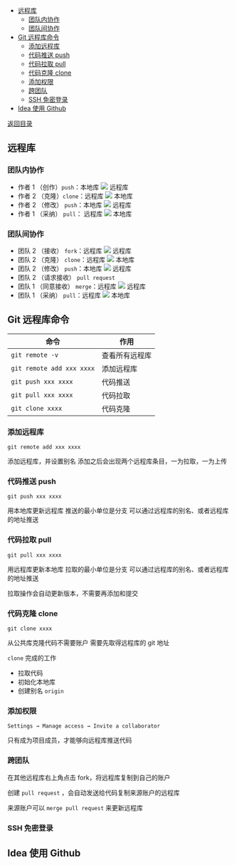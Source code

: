   
  
- [远程库](#远程库)
  - [团队内协作](#团队内协作)
  - [团队间协作](#团队间协作)
- [Git 远程库命令](#git-远程库命令)
  - [添加远程库](#添加远程库)
  - [代码推送 push](#代码推送-push)
  - [代码拉取 pull](#代码拉取-pull)
  - [代码克隆 clone](#代码克隆-clone)
  - [添加权限](#添加权限)
  - [跨团队](#跨团队)
  - [SSH 免密登录](#ssh-免密登录)
- [Idea 使用 Github](#idea-使用-github)
  
[返回目录](Readme.md)

##  远程库
  
###  团队内协作
  
  
- 作者 1 （创作）`push`：本地库 <img src="https://latex.codecogs.com/gif.latex?&#x5C;to"/> 远程库
- 作者 2 （克隆）`clone`：远程库 <img src="https://latex.codecogs.com/gif.latex?&#x5C;to"/> 本地库
- 作者 2 （修改） `push`：本地库 <img src="https://latex.codecogs.com/gif.latex?&#x5C;to"/> 远程库
- 作者 1 （采纳） `pull`： 远程库 <img src="https://latex.codecogs.com/gif.latex?&#x5C;to"/> 本地库
  
###  团队间协作
  
  
- 团队 2 （接收） `fork`：远程库 <img src="https://latex.codecogs.com/gif.latex?&#x5C;to"/> 远程库
- 团队 2 （克隆） `clone`：远程库 <img src="https://latex.codecogs.com/gif.latex?&#x5C;to"/> 本地库
- 团队 2 （修改） `push`：本地库 <img src="https://latex.codecogs.com/gif.latex?&#x5C;to"/> 远程库
- 团队 2 （请求接收） `pull request`
- 团队 1 （同意接收） `merge`：远程库 <img src="https://latex.codecogs.com/gif.latex?&#x5C;to"/> 远程库
- 团队 1 （采纳） `pull`：远程库 <img src="https://latex.codecogs.com/gif.latex?&#x5C;to"/> 本地库
  
##  Git 远程库命令
  
  
|命令|作用|
|--|--|
|`git remote -v`|查看所有远程库|
|`git remote add xxx xxxx`|添加远程库|
|`git push xxx xxxx`|代码推送|
|`git pull xxx xxxx`|代码拉取|
|`git clone xxxx`|代码克隆|
  
###  添加远程库
  
  
    git remote add xxx xxxx
  
添加远程库，并设置别名
添加之后会出现两个远程库条目，一为拉取，一为上传
  
###  代码推送 push
  
  
    git push xxx xxxx
  
用本地库更新远程库
推送的最小单位是分支
可以通过远程库的别名、或者远程库的地址推送
  
###  代码拉取 pull
  
  
    git pull xxx xxxx
  
用远程库更新本地库
拉取的最小单位是分支
可以通过远程库的别名、或者远程库的地址推送
  
拉取操作会自动更新版本，不需要再添加和提交
  
###  代码克隆 clone
  
  
    git clone xxxx
  
从公共库克隆代码不需要账户
需要先取得远程库的 git 地址
  
`clone` 完成的工作
- 拉取代码
- 初始化本地库
- 创建别名 `origin`
  
###  添加权限
  
  
    Settings → Manage access → Invite a collaborator
  
只有成为项目成员，才能够向远程库推送代码
  
###  跨团队
  
  
在其他远程库右上角点击 fork，将远程库复制到自己的账户
  
创建 `pull request` ，会自动发送给代码复制来源账户的远程库
  
来源账户可以 `merge pull request` 来更新远程库
  
###  SSH 免密登录
  
##  Idea 使用 Github
  
  